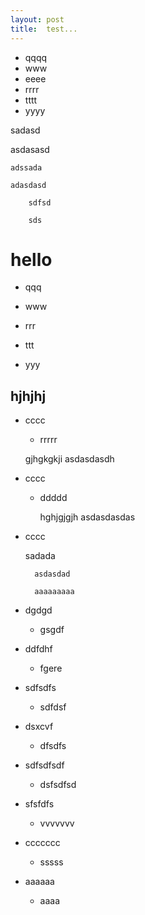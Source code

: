 ```yaml
---
layout: post
title:	test...
---
```


* qqqq
* www
* eeee
* rrrr
* tttt
* yyyy


sadasd

asdasasd

	adssada

	adasdasd

		sdfsd

		sds


# hello


* qqq

* www

* rrr

* ttt

* yyy


## hjhjhj


* cccc
	* rrrrr

	gjhgkgkji
	asdasdasdh

* cccc

	* ddddd

		hghjgjgjh
		asdasdasdas

* cccc

	sadada

		asdasdad

		aaaaaaaaa



* dgdgd

	* gsgdf

* ddfdhf

	* fgere

* sdfsdfs

	* sdfdsf

* dsxcvf

	* dfsdfs

* sdfsdfsdf

	* dsfsdfsd

* sfsfdfs

	* vvvvvvv

* ccccccc

	* sssss

* aaaaaa

	* aaaa


